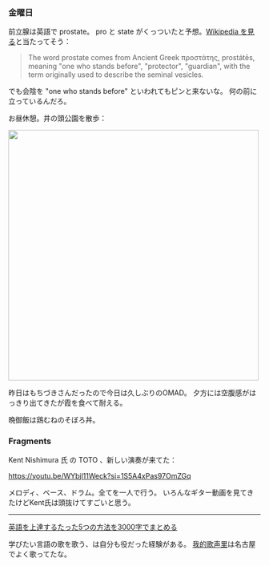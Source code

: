 ### 金曜日

前立腺は英語で prostate。
pro と state がくっついたと予想。[Wikipedia を見る](https://en.wikipedia.org/wiki/Prostate)と当たってそう：

> The word prostate comes from Ancient Greek προστάτης, prostátēs, meaning "one who stands before", "protector", "guardian", with the term originally used to describe the seminal vesicles.

でも会陰を "one who stands before" といわれてもピンと来ないな。
何の前に立っているんだろ。

お昼休憩。井の頭公園を散歩：

<img src="https://i.imgur.com/VPs9Zza.jpeg" width="500">

昨日はもちづきさんだったので今日は久しぶりのOMAD。
夕方には空腹感がはっきり出てきたが霞を食べて耐える。

晩御飯は鶏むねのそぼろ丼。

### Fragments

Kent Nishimura 氏 の TOTO 、新しい演奏が来てた：

https://youtu.be/WYbjl11Weck?si=1S5A4xPas97OmZGq

メロディ、ベース、ドラム。全てを一人で行う。
いろんなギター動画を見てきたけどKent氏は頭抜けてすごいと思う。

---

[英語を上達するたった5つの方法を3000字でまとめる](https://note.com/shi3zblog/n/ncc1330be2ced)

学びたい言語の歌を歌う、は自分も役だった経験がある。
[我的歌声里](https://www.youtube.com/watch?v=w0dMz8RBG7g)は名古屋でよく歌ってたな。